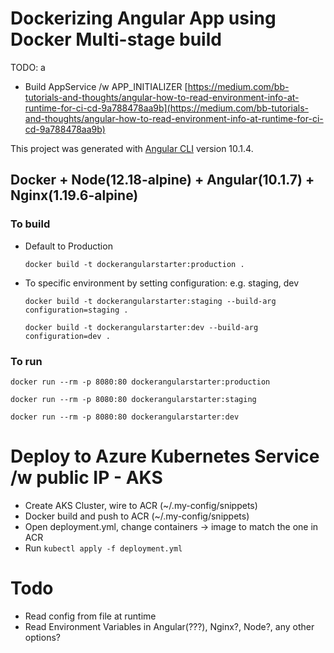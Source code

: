 # Dockerizing Angular App using Docker Multi-stage build

TODO: a
- Build AppService /w APP_INITIALIZER
[https://medium.com/bb-tutorials-and-thoughts/angular-how-to-read-environment-info-at-runtime-for-ci-cd-9a788478aa9b](https://medium.com/bb-tutorials-and-thoughts/angular-how-to-read-environment-info-at-runtime-for-ci-cd-9a788478aa9b)

This project was generated with [Angular CLI](https://github.com/angular/angular-cli) version 10.1.4.

## Docker + Node(12.18-alpine) + Angular(10.1.7) + Nginx(1.19.6-alpine)

### To build

- Default to Production
    ```
    docker build -t dockerangularstarter:production .
    ```

- To specific environment by setting configuration: e.g. staging, dev
    ```
    docker build -t dockerangularstarter:staging --build-arg configuration=staging .
    ```
    ```
    docker build -t dockerangularstarter:dev --build-arg configuration=dev .
    ```

### To run

  ```
  docker run --rm -p 8080:80 dockerangularstarter:production
  ```
  ```
  docker run --rm -p 8080:80 dockerangularstarter:staging
  ```
  ```
  docker run --rm -p 8080:80 dockerangularstarter:dev
  ```

# Deploy to Azure Kubernetes Service /w public IP - AKS

- Create AKS Cluster, wire to ACR (~/.my-config/snippets)
- Docker build and push to ACR (~/.my-config/snippets)
- Open deployment.yml, change containers -> image to match the one in ACR
- Run `kubectl apply -f deployment.yml`

# Todo

- Read config from file at runtime
- Read Environment Variables in Angular(???), Nginx?, Node?, any other options?


